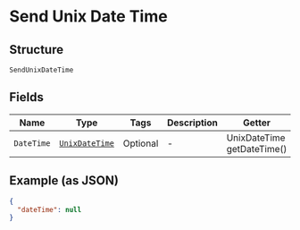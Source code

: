 
# Send Unix Date Time

## Structure

`SendUnixDateTime`

## Fields

| Name | Type | Tags | Description | Getter | Setter |
|  --- | --- | --- | --- | --- | --- |
| `DateTime` | [`UnixDateTime`](../../doc/models/unix-date-time.md) | Optional | - | UnixDateTime getDateTime() | setDateTime(UnixDateTime dateTime) |

## Example (as JSON)

```json
{
  "dateTime": null
}
```

